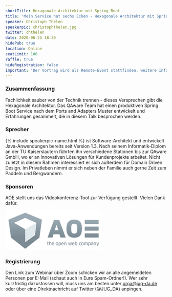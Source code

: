 ```yaml
---
shortTitle: Hexagonale Architektur mit Spring Boot 
title: 'Mein Service hat sechs Ecken - Hexagonale Architektur mit Spring Boot'
speaker: Christoph Thelen
speakerpic: christophthelen.jpg
twitter: chthelen
date: 2020-06-25 18:30
hidePub: true
location: Online
seatLimit: 100
raffle: true
hideRegistration: false
important: "Der Vortrag wird als Remote-Event stattfinden, weitere Infos unten bei der Registrierung."
---
```


### Zusammenfassung

Fachlichkeit sauber von der Technik trennen - dieses Versprechen gibt die Hexagonale Architektur. Das QAware Team hat einen produktiven Spring Boot Service nach dem Ports and Adapters Muster entwickelt und Erfahrungen gesammelt, die in diesem Talk besprochen werden. 

### Sprecher

{% include speakerpic-name.html %} ist Software-Architekt und entwickelt Java-Anwendungen bereits seit Version 1.3. Nach seinem Informatik-Diplom an der TU Kaiserslautern führten ihn verschiedene Stationen bis zur QAware GmbH, wo er an innovativen Lösungen für Kundenprojekte arbeitet. Nicht zuletzt in diesem Rahmen interessiert er sich außerdem für Domain Driven Design.
Im Privatleben nimmt er sich neben der Familie auch gerne Zeit zum Paddeln und Bergwandern.

### Sponsoren

AOE stellt uns das Videokonferenz-Tool zur Verfügung gestellt. Vielen Dank dafür.

[![AOE Logo](/images/sponsors/aoe.png)](http://www.aoe.com)

### Registrierung

Den Link zum Webinar über Zoom schicken wir an alle angemeldeten Personen per E-Mail (schaut auch in Eure Spam-Ordner!). Wer sehr kurzfristig dazustossen will, muss uns am besten unter orga@jug-da.de oder über eine Direktnachricht auf Twitter (@JUG_DA) anpingen.
